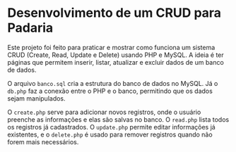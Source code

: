 # Desenvolvimento de um CRUD para Padaria

Este projeto foi feito para praticar e mostrar como funciona um sistema CRUD (Create, Read, Update e Delete) usando PHP e MySQL. A ideia é ter páginas que permitem inserir, listar, atualizar e excluir dados de um banco de dados.

O arquivo `banco.sql` cria a estrutura do banco de dados no MySQL. Já o `db.php` faz a conexão entre o PHP e o banco, permitindo que os dados sejam manipulados.

O `create.php` serve para adicionar novos registros, onde o usuário preenche as informações e elas são salvas no banco. 
O `read.php` lista todos os registros já cadastrados. O `update.php` permite editar informações já existentes, e o `delete.php` é usado para remover registros quando não forem mais necessários.

